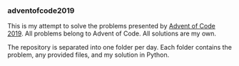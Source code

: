 ### adventofcode2019
This is my attempt to solve the problems presented by [Advent of Code 2019](https://adventofcode.com/2019).  All problems belong to Advent of Code.  All solutions are my own.

The repository is separated into one folder per day.  Each folder contains the problem, any provided files, and my solution in Python.
